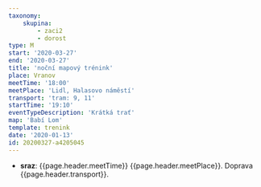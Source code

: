 ```yaml
---
taxonomy:
    skupina:
        - zaci2
        - dorost
type: M
start: '2020-03-27'
end: '2020-03-27'
title: 'noční mapový trénink'
place: Vranov
meetTime: '18:00'
meetPlace: 'Lidl, Halasovo náměstí'
transport: 'tram: 9, 11'
startTime: '19:10'
eventTypeDescription: 'Krátká trať'
map: 'Babí Lom'
template: trenink
date: '2020-01-13'
id: 20200327-a4205045
---
```

* **sraz**: {{page.header.meetTime}} {{page.header.meetPlace}}. Doprava {{page.header.transport}}.

